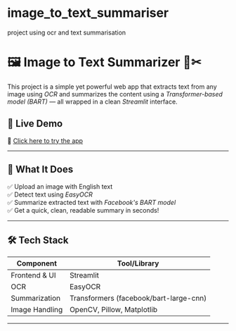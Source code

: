 # image_to_text_summariser
project using ocr and text summarisation


# 🖼 Image to Text Summarizer 📄✂

This project is a simple yet powerful web app that extracts text from any image using *OCR* and summarizes the content using a *Transformer-based model (BART)* — all wrapped in a clean *Streamlit* interface.

## 🚀 Live Demo

🔗 [Click here to try the app](https://imagetotextsummariser-82038thisismyfirstdeployedproject.streamlit.app/)

---

## 🧠 What It Does

✅ Upload an image with English text  
✅ Detect text using *EasyOCR*  
✅ Summarize extracted text with *Facebook's BART model*  
✅ Get a quick, clean, readable summary in seconds!

---

## 🛠 Tech Stack

| Component      | Tool/Library                      |
|----------------|----------------------------------|
| Frontend & UI  | Streamlit                        |
| OCR            | EasyOCR                          |
| Summarization  | Transformers (facebook/bart-large-cnn) |
| Image Handling | OpenCV, Pillow, Matplotlib       |

---
